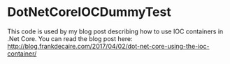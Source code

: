 # DotNetCoreIOCDummyTest
This code is used by my blog post describing how to use IOC containers in .Net Core.
You can read the blog post here: http://blog.frankdecaire.com/2017/04/02/dot-net-core-using-the-ioc-container/

